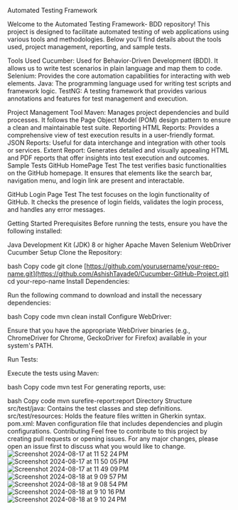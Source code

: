 Automated Testing Framework

Welcome to the Automated Testing Framework- BDD repository! This project is designed to facilitate automated testing of web applications using various tools and methodologies. Below you'll find details about the tools used, project management, reporting, and sample tests.

Tools Used
Cucumber: Used for Behavior-Driven Development (BDD). It allows us to write test scenarios in plain language and map them to code.
Selenium: Provides the core automation capabilities for interacting with web elements.
Java: The programming language used for writing test scripts and framework logic.
TestNG: A testing framework that provides various annotations and features for test management and execution.

Project Management Tool
Maven: Manages project dependencies and build processes. It follows the Page Object Model (POM) design pattern to ensure a clean and maintainable test suite.
Reporting
HTML Reports: Provides a comprehensive view of test execution results in a user-friendly format.
JSON Reports: Useful for data interchange and integration with other tools or services.
Extent Report: Generates detailed and visually appealing HTML and PDF reports that offer insights into test execution and outcomes.
Sample Tests
GitHub HomePage Test
The test verifies basic functionalities on the GitHub homepage. It ensures that elements like the search bar, navigation menu, and login link are present and interactable.

GitHub Login Page Test
The test focuses on the login functionality of GitHub. It checks the presence of login fields, validates the login process, and handles any error messages.

Getting Started
Prerequisites
Before running the tests, ensure you have the following installed:

Java Development Kit (JDK) 8 or higher
Apache Maven
Selenium WebDriver
Cucumber
Setup
Clone the Repository:

bash
Copy code
git clone [https://github.com/yourusername/your-repo-name.git](https://github.com/AshishTayade0/Cucumber-GitHub-Project.git)
cd your-repo-name
Install Dependencies:

Run the following command to download and install the necessary dependencies:

bash
Copy code
mvn clean install
Configure WebDriver:

Ensure that you have the appropriate WebDriver binaries (e.g., ChromeDriver for Chrome, GeckoDriver for Firefox) available in your system's PATH.

Run Tests:

Execute the tests using Maven:

bash
Copy code
mvn test
For generating reports, use:

bash
Copy code
mvn surefire-report:report
Directory Structure
src/test/java: Contains the test classes and step definitions.
src/test/resources: Holds the feature files written in Gherkin syntax.
pom.xml: Maven configuration file that includes dependencies and plugin configurations.
Contributing
Feel free to contribute to this project by creating pull requests or opening issues. For any major changes, please open an issue first to discuss what you would like to change.
![Screenshot 2024-08-17 at 11 52 24 PM](https://github.com/user-attachments/assets/72f3d14d-2c05-4ebc-a4fc-06f7375dec73)
![Screenshot 2024-08-17 at 11 50 05 PM](https://github.com/user-attachments/assets/809c1e9f-6534-4a3e-a382-3311a3a6aa05)
![Screenshot 2024-08-17 at 11 49 09 PM](https://github.com/user-attachments/assets/f12b677c-1caf-482e-91ae-1b041fc2218e)
![Screenshot 2024-08-18 at 9 09 57 PM](https://github.com/user-attachments/assets/933dcc11-13dd-4a71-bce7-4cbab616d058)
![Screenshot 2024-08-18 at 9 08 54 PM](https://github.com/user-attachments/assets/a663579b-0f7b-477f-8d64-637e737b90d5)
![Screenshot 2024-08-18 at 9 10 16 PM](https://github.com/user-attachments/assets/b36f8fcc-e8db-4f4e-b4f5-1ad02d78251d)
![Screenshot 2024-08-18 at 9 10 24 PM](https://github.com/user-attachments/assets/10f10e90-5fe8-472d-8afb-c7db541912cd)

